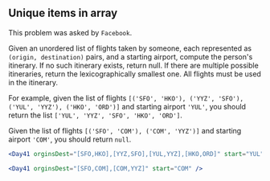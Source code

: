 ## Unique items in array

This problem was asked by `Facebook`.

Given an unordered list of flights taken by someone, each represented as `(origin, destination)` pairs, and a starting airport, compute the person's itinerary. If no such itinerary exists, return null. If there are multiple possible itineraries, return the lexicographically smallest one. All flights must be used in the itinerary.

For example, given the list of flights `[('SFO', 'HKO'), ('YYZ', 'SFO'), ('YUL', 'YYZ'), ('HKO', 'ORD')]` and starting airport `'YUL'`, you should return the list `['YUL', 'YYZ', 'SFO', 'HKO', 'ORD']`.

Given the list of flights `[('SFO', 'COM'), ('COM', 'YYZ')]` and starting airport `'COM'`, you should return `null`.

```jsx
<Day41 orginsDest="[SFO,HKO],[YYZ,SFO],[YUL,YYZ],[HKO,ORD]" start="YUL" />
```

```jsx
<Day41 orginsDest="[SFO,COM],[COM,YYZ]" start="COM" />
```

